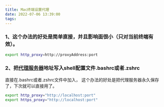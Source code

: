 ```yaml
---
title: Mac终端设置代理
date: 2022-07-06 13:39:00
tags:
---
```


### 1、这个办法的好处是简单直接，并且影响面很小（只对当前终端有效）。

```sh
export http_proxy=http://proxyAddress:port
```

### 2、把[代理服务器](https://so.csdn.net/so/search?q=代理服务器&spm=1001.2101.3001.7020)地址写入shell配置文件.bashrc或者.zshrc

直接在.bashrc或者.zshrc文件中加入， 这个办法的好处是把代理服务器永久保存了，下次就可以直接用了。

```sh
export http_proxy="http://localhost:port"
export https_proxy="http://localhost:port"
```

<!-- more -->